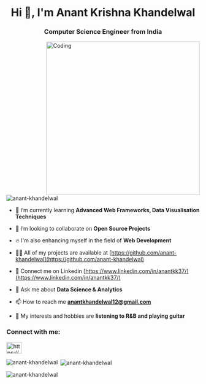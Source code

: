 <h1 align="center">Hi 👋, I'm Anant Krishna Khandelwal</h1>
<h3 align="center">Computer Science Engineer from India</h3>
<img align="right" alt="Coding" width="400" src="https://camo.githubusercontent.com/a4c584bce1c41271485d28f92aaf9f581b3c88b68ca723b6edfd58b4ba988c2b/68747470733a2f2f63646e2e6472696262626c652e636f6d2f75736572732f313138373833362f73637265656e73686f74732f363533393432392f70726f6772616d65722e676966">

<p align="left"> <img src="https://komarev.com/ghpvc/?username=anant-khandelwal&label=Profile%20views&color=0e75b6&style=flat" alt="anant-khandelwal" /> </p>

- 🌱 I’m currently learning **Advanced Web Frameworks, Data Visualisation Techniques**

- 👯 I’m looking to collaborate on **Open Source Projects**

- 🔥 I'm also enhancing myself in the field of **Web Development**

- 👨‍💻 All of my projects are available at [https://github.com/anant-khandelwal](https://github.com/anant-khandelwal)

- 📄 Connect me on Linkedin [https://www.linkedin.com/in/anantkk37/](https://www.linkedin.com/in/anantkk37/)

- 💬 Ask me about **Data Science & Analytics**

- 📫 How to reach me **anantkhandelwal12@gmail.com**

- 🎸 My interests and hobbies are **listening to R&B and playing guitar**

<h3 align="left">Connect with me:</h3>
<p align="left">
<a href="https://linkedin.com/in/https://www.linkedin.com/in/anantkk37/" target="blank"><img align="center" src="https://raw.githubusercontent.com/rahuldkjain/github-profile-readme-generator/master/src/images/icons/Social/linked-in-alt.svg" alt="https://www.linkedin.com/in/anantkk37/" height="30" width="40" /></a>
</p>




<p><img align="left" src="https://github-readme-stats.vercel.app/api/top-langs?username=anant-khandelwal&show_icons=true&locale=en&layout=compact" alt="anant-khandelwal" /></p>

<p>&nbsp;<img align="center" src="https://github-readme-stats.vercel.app/api?username=anant-khandelwal&show_icons=true&locale=en" alt="anant-khandelwal" /></p>

<p><img align="center" src="https://github-readme-streak-stats.herokuapp.com/?user=anant-khandelwal&" alt="anant-khandelwal" /></p>
